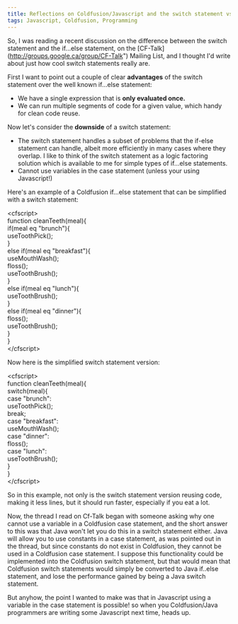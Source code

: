 ```yaml
---
title: Reflections on Coldfusion/Javascript and the switch statement vs if...else statement
tags: Javascript, Coldfusion, Programming
---
```

So, I was reading a recent discussion on the difference between the switch statement and the if...else statement, on the [CF-Talk] (http://groups.google.ca/group/CF-Talk") Mailing List, and I thought I'd write about just how cool switch statements really are.

First I want to point out a couple of clear **advantages** of the switch statement over the well known if...else statement:

- We have a single expression that is **only evaluated once.**
- We can run multiple segments of code for a given value, which handy for clean code reuse.

Now let's consider the **downside** of a switch statement:

- The switch statement handles a subset of problems that the if-else statement can handle, albeit more efficiently in many cases where they overlap. I like to think of the switch statement as a logic factoring solution which is available to me for simple types of if...else statements.
- Cannot use variables in the case statement (unless your using Javascript!)

Here's an example of a Coldfusion if...else statement that can be simplified with a switch statement:

&lt;cfscript&gt;   
function cleanTeeth(meal){   
  if(meal eq "brunch"){   
    useToothPick();   
  }   
  else if(meal eq "breakfast"){   
    useMouthWash();   
    floss();   
    useToothBrush();   
  }   
  else if(meal eq "lunch"){   
    useToothBrush();   
  }   
  else if(meal eq "dinner"){   
    floss();   
    useToothBrush();   
  }   
}   
&lt;/cfscript&gt;   

Now here is the simplified switch statement version:

&lt;cfscript&gt;   
function cleanTeeth(meal){   
  switch(meal){   
    case "brunch":   
      useToothPick();   
      break;   
    case "breakfast":   
      useMouthWash();   
    case "dinner":   
      floss();   
    case "lunch":   
      useToothBrush();   
  }   
}   
&lt;/cfscript&gt;

So in this example, not only is the switch statement version reusing code, making it less lines, but it should run faster, especially if you eat a lot.

Now, the thread I read on Cf-Talk began with someone asking why one cannot use a variable in a Coldfusion case statement, and the short answer to this was that Java won't let you do this in a switch statement either. Java will allow you to use constants in a case statement, as was pointed out in the thread, but since constants do not exist in Coldfusion, they cannot be used in a Coldfusion case statement. I suppose this functionality could be implemented into the Coldfusion switch statement, but that would mean that Coldfusion switch statements would simply be converted to Java if..else statement, and lose the performance gained by being a Java switch statement.

But anyhow, the point I wanted to make was that in Javascript using a variable in the case statement is possible! so when you Coldfusion/Java programmers are writing some Javascript next time, heads up.
